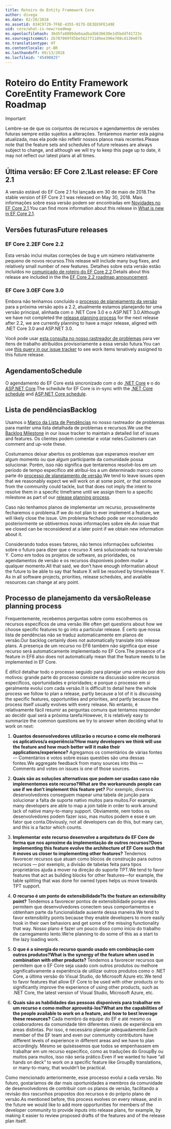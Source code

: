 ```yaml
---
title: Roteiro do Entity Framework Core
author: divega
ms.date: 02/20/2018
ms.assetid: 834C9729-7F6E-4355-917D-DE3EE9FE149E
uid: core/what-is-new/roadmap
ms.openlocfilehash: 36d5fa8009de0aadba3b636630e1d5bddf41723c
ms.sourcegitcommit: 2b787009fd5be5627f1189ee396e708cd130e07b
ms.translationtype: HT
ms.contentlocale: pt-BR
ms.lasthandoff: 09/13/2018
ms.locfileid: "45490825"
---
```

# <a name="entity-framework-core-roadmap"></a><span data-ttu-id="e0fbc-102">Roteiro do Entity Framework Core</span><span class="sxs-lookup"><span data-stu-id="e0fbc-102">Entity Framework Core Roadmap</span></span>

> [!IMPORTANT]
> <span data-ttu-id="e0fbc-103">Lembre-se de que os conjuntos de recursos e agendamentos de versões futuras sempre estão sujeitos a alterações. Tentaremos manter esta página atualizada, mas ela pode não refletir nossos planos mais recentes.</span><span class="sxs-lookup"><span data-stu-id="e0fbc-103">Please note that the feature sets and schedules of future releases are always subject to change, and although we will try to keep this page up to date, it may not reflect our latest plans at all times.</span></span>

## <a name="last-release-ef-core-21"></a><span data-ttu-id="e0fbc-104">Última versão: EF Core 2.1</span><span class="sxs-lookup"><span data-stu-id="e0fbc-104">Last release: EF Core 2.1</span></span>

<span data-ttu-id="e0fbc-105">A versão estável do EF Core 2.1 foi lançada em 30 de maio de 2018.</span><span class="sxs-lookup"><span data-stu-id="e0fbc-105">The stable version of EF Core 2.1 was released on May 30, 2018.</span></span> <span data-ttu-id="e0fbc-106">Mais informações sobre essa versão podem ser encontradas em [Novidades no EF Core 2.1](xref:core/what-is-new/ef-core-2.1).</span><span class="sxs-lookup"><span data-stu-id="e0fbc-106">You can find more information about this release in [What is new in EF Core 2.1](xref:core/what-is-new/ef-core-2.1).</span></span>

## <a name="future-releases"></a><span data-ttu-id="e0fbc-107">Versões futuras</span><span class="sxs-lookup"><span data-stu-id="e0fbc-107">Future releases</span></span>

### <a name="ef-core-22"></a><span data-ttu-id="e0fbc-108">EF Core 2.2</span><span class="sxs-lookup"><span data-stu-id="e0fbc-108">EF Core 2.2</span></span>

<span data-ttu-id="e0fbc-109">Esta versão inclui muitas correções de bug e um número relativamente pequeno de novos recursos.</span><span class="sxs-lookup"><span data-stu-id="e0fbc-109">This release will include many bug fixes, and relatively small number of new features.</span></span> <span data-ttu-id="e0fbc-110">Detalhes sobre esta versão estão incluídos no [comunicado de roteiro do EF Core 2.2](https://github.com/aspnet/Announcements/issues/308).</span><span class="sxs-lookup"><span data-stu-id="e0fbc-110">Details about this release are included in the the [EF Core 2.2 roadmap announcement](https://github.com/aspnet/Announcements/issues/308).</span></span> 

### <a name="ef-core-30"></a><span data-ttu-id="e0fbc-111">EF Core 3.0</span><span class="sxs-lookup"><span data-stu-id="e0fbc-111">EF Core 3.0</span></span>

<span data-ttu-id="e0fbc-112">Embora não tenhamos concluído o [processo de planejamento da versão](#release-planning-process) para a próxima versão após a 2.2, atualmente estamos planejando ter uma versão principal, alinhada com o .NET Core 3.0 e o ASP.NET 3.0.</span><span class="sxs-lookup"><span data-stu-id="e0fbc-112">Although we have not completed the [release planning process](#release-planning-process) for the next release after 2.2, we are currently planning to have a major release, aligned with .NET Core 3.0 and ASP.NET 3.0.</span></span> 

<span data-ttu-id="e0fbc-113">Você pode usar [esta consulta no nosso rastreador de problemas](https://github.com/aspnet/EntityFrameworkCore/issues?q=is%3Aopen+is%3Aissue+milestone%3A3.0.0+sort%3Areactions-%2B1-desc) para ver itens de trabalho atribuídos provisoriamente a essa versão futura.</span><span class="sxs-lookup"><span data-stu-id="e0fbc-113">You can use [this query in our issue tracker](https://github.com/aspnet/EntityFrameworkCore/issues?q=is%3Aopen+is%3Aissue+milestone%3A3.0.0+sort%3Areactions-%2B1-desc) to see work items tenatively assigned to this future release.</span></span>

## <a name="schedule"></a><span data-ttu-id="e0fbc-114">Agendamento</span><span class="sxs-lookup"><span data-stu-id="e0fbc-114">Schedule</span></span>

<span data-ttu-id="e0fbc-115">O agendamento do EF Core está sincronizado com o do [.NET Core](https://github.com/dotnet/core/blob/master/roadmap.md) e o do [ASP.NET Core](https://github.com/aspnet/Home/wiki/Roadmap).</span><span class="sxs-lookup"><span data-stu-id="e0fbc-115">The schedule for EF Core is in-sync with the [.NET Core schedule](https://github.com/dotnet/core/blob/master/roadmap.md) and [ASP.NET Core schedule](https://github.com/aspnet/Home/wiki/Roadmap).</span></span>

## <a name="backlog"></a><span data-ttu-id="e0fbc-116">Lista de pendências</span><span class="sxs-lookup"><span data-stu-id="e0fbc-116">Backlog</span></span>

<span data-ttu-id="e0fbc-117">Usamos o [Marco da Lista de Pendências](https://github.com/aspnet/EntityFrameworkCore/issues?q=is%3Aopen+is%3Aissue+milestone%3ABacklog+sort%3Areactions-%2B1-desc) no nosso rastreador de problemas para manter uma lista detalhada de problemas e recursos.</span><span class="sxs-lookup"><span data-stu-id="e0fbc-117">We use the [Backlog Milestone](https://github.com/aspnet/EntityFrameworkCore/issues?q=is%3Aopen+is%3Aissue+milestone%3ABacklog+sort%3Areactions-%2B1-desc) in our issue tracker to maintain a detailed list of issues and features.</span></span> <span data-ttu-id="e0fbc-118">Os clientes podem comentar e votar neles.</span><span class="sxs-lookup"><span data-stu-id="e0fbc-118">Customers can comment and up-vote these.</span></span>

<span data-ttu-id="e0fbc-119">Costumamos deixar abertos os problemas que esperamos resolver em algum momento ou que algum participante da comunidade possa solucionar. Porém, isso não significa que tentaremos resolvê-los em um período de tempo específico até atribuí-los a um determinado marco como parte do [processo de planejamento de versão](#release-planning-process).</span><span class="sxs-lookup"><span data-stu-id="e0fbc-119">We tend to leave issues open that we reasonably expect we will work on at some point, or that someone from the community could tackle, but that does not imply the intent to resolve them in a specific timeframe until we assign them to a specific milestone as part of our [release planning process](#release-planning-process).</span></span>

<span data-ttu-id="e0fbc-120">Caso não tenhamos planos de implementar um recurso, provavelmente fecharemos o problema.</span><span class="sxs-lookup"><span data-stu-id="e0fbc-120">If we do not plan to ever implement a feature, we will likely close the issue.</span></span> <span data-ttu-id="e0fbc-121">Um problema fechado pode ser reconsiderado posteriormente se obtivermos novas informações sobre ele.</span><span class="sxs-lookup"><span data-stu-id="e0fbc-121">An issue that we closed can be reconsidered at a later point if we obtain new information about it.</span></span>

<span data-ttu-id="e0fbc-122">Considerando todos esses fatores, não temos informações suficientes sobre o futuro para dizer que o recurso X será solucionado na hora/versão Y. Como em todos os projetos de software, as prioridades, os agendamentos de versão e os recursos disponíveis podem mudar a qualquer momento.</span><span class="sxs-lookup"><span data-stu-id="e0fbc-122">All that said, we don’t have enough information about the future to be able to say that feature X will be resolved by time/release Y. As in all software projects, priorities, release schedules, and available resources can change at any point.</span></span>

## <a name="release-planning-process"></a><span data-ttu-id="e0fbc-123">Processo de planejamento da versão</span><span class="sxs-lookup"><span data-stu-id="e0fbc-123">Release planning process</span></span>

<span data-ttu-id="e0fbc-124">Frequentemente, recebemos perguntas sobre como escolhemos os recursos específicos de uma versão.</span><span class="sxs-lookup"><span data-stu-id="e0fbc-124">We often get questions about how we choose specific features to go into a particular release.</span></span> <span data-ttu-id="e0fbc-125">É certo que nossa lista de pendências não se traduz automaticamente em planos de versão.</span><span class="sxs-lookup"><span data-stu-id="e0fbc-125">Our backlog certainly does not automatically translate into release plans.</span></span> <span data-ttu-id="e0fbc-126">A presença de um recurso no EF6 também não significa que esse recurso será automaticamente implementado no EF Core.</span><span class="sxs-lookup"><span data-stu-id="e0fbc-126">The presence of a feature in EF6 also does not automatically mean that the feature needs to be implemented in EF Core.</span></span>

<span data-ttu-id="e0fbc-127">É difícil detalhar todo o processo seguido para planejar uma versão por dois motivos: grande parte do processo consiste na discussão sobre recursos específicos, oportunidades e prioridades; e porque o processo em si geralmente evolui com cada versão.</span><span class="sxs-lookup"><span data-stu-id="e0fbc-127">It is difficult to detail here the whole process we follow to plan a release, partly because a lot of it is discussing the specific features, opportunities and priorities, and partly because the process itself usually evolves with every release.</span></span> <span data-ttu-id="e0fbc-128">No entanto, é relativamente fácil resumir as perguntas comuns que tentamos responder ao decidir qual será a próxima tarefa:</span><span class="sxs-lookup"><span data-stu-id="e0fbc-128">However, it is relatively easy to summarize the common questions we try to answer when deciding what to work on next:</span></span>

1. <span data-ttu-id="e0fbc-129">**Quantos desenvolvedores utilizarão o recurso e como ele melhorará os aplicativos/a experiência?**</span><span class="sxs-lookup"><span data-stu-id="e0fbc-129">**How many developers we think will use the feature and how much better will it make their applications/experience?**</span></span> <span data-ttu-id="e0fbc-130">Agregamos os comentários de várias fontes — Comentários e votos sobre essas questões são uma dessas fontes.</span><span class="sxs-lookup"><span data-stu-id="e0fbc-130">We aggregate feedback from many sources into this — Comments and votes on issues is one of those sources.</span></span>

2. <span data-ttu-id="e0fbc-131">**Quais são as soluções alternativas que podem ser usadas caso não implementemos este recurso?**</span><span class="sxs-lookup"><span data-stu-id="e0fbc-131">**What are the workarounds people can use if we don’t implement this feature yet?**</span></span> <span data-ttu-id="e0fbc-132">Por exemplo, diversos desenvolvedores conseguem mapear uma tabela de junção para solucionar a falta de suporte nativo muitos para muitos.</span><span class="sxs-lookup"><span data-stu-id="e0fbc-132">For example, many developers are able to map a join table in order to work around lack of native many-to-many support.</span></span> <span data-ttu-id="e0fbc-133">Obviamente, nem todos os desenvolvedores podem fazer isso, mas muitos podem e esse é um fator que conta.</span><span class="sxs-lookup"><span data-stu-id="e0fbc-133">Obviously, not all developers can do this, but many can, and this is a factor which counts.</span></span>

3. <span data-ttu-id="e0fbc-134">**Implementar este recurso desenvolve a arquitetura do EF Core de forma que nos aproxime da implementação de outros recursos?**</span><span class="sxs-lookup"><span data-stu-id="e0fbc-134">**Does implementing this feature evolve the architecture of EF Core such that it moves us closer to implementing other features?**</span></span> <span data-ttu-id="e0fbc-135">Tendemos favorecer recursos que atuam como blocos de construção para outros recursos — por exemplo, a divisão de tabelas feita para tipos proprietários ajuda a mover na direção do suporte TPT.</span><span class="sxs-lookup"><span data-stu-id="e0fbc-135">We tend to favor features that act as building blocks for other features—for example, the table splitting that was done for owned types helps us move towards TPT support.</span></span>

4. <span data-ttu-id="e0fbc-136">**O recurso é um ponto de extensibilidade?**</span><span class="sxs-lookup"><span data-stu-id="e0fbc-136">**Is the feature an extensibility point?**</span></span> <span data-ttu-id="e0fbc-137">Tendemos a favorecer pontos de extensibilidade porque eles permitem que desenvolvedores conectem seus comportamentos e obtenham parte da funcionalidade ausente dessa maneira.</span><span class="sxs-lookup"><span data-stu-id="e0fbc-137">We tend to favor extensibility points because they enable developers to more easily hook in their own behaviors and get some of the missing functionality that way.</span></span> <span data-ttu-id="e0fbc-138">Nosso plano é fazer um pouco disso como início do trabalho de carregamento lento.</span><span class="sxs-lookup"><span data-stu-id="e0fbc-138">We’re planning to do some of this as a start to the lazy loading work.</span></span>

5. <span data-ttu-id="e0fbc-139">**O que é a sinergia do recurso quando usado em combinação com outros produtos?**</span><span class="sxs-lookup"><span data-stu-id="e0fbc-139">**What is the synergy of the feature when used in combination with other products?**</span></span> <span data-ttu-id="e0fbc-140">Tendemos a favorecer recursos que permitem que o EF Core seja usado com outros produtos ou melhore significativamente a experiência de utilizar outros produtos como o .NET Core, a última versão do Visual Studio, do Microsoft Azure etc.</span><span class="sxs-lookup"><span data-stu-id="e0fbc-140">We tend to favor features that allow EF Core to be used with other products or to significantly improve the experience of using other products, such as .NET Core, the latest version of Visual Studio, Microsoft Azure, etc.</span></span>

6. <span data-ttu-id="e0fbc-141">**Quais são as habilidades das pessoas disponíveis para trabalhar em um recurso e como melhor aproveitá-los?**</span><span class="sxs-lookup"><span data-stu-id="e0fbc-141">**What are the capabilities of the people available to work on a feature, and how to best leverage these resources?**</span></span> <span data-ttu-id="e0fbc-142">Cada membro da equipe do EF e até mesmo os colaboradores da comunidade têm diferentes níveis de experiência em áreas distintas. Por isso, é necessário planejar adequadamente.</span><span class="sxs-lookup"><span data-stu-id="e0fbc-142">Each member of the EF team and even our community contributors have different levels of experience in different areas and we have to plan accordingly.</span></span> <span data-ttu-id="e0fbc-143">Mesmo se quiséssemos que todos se empenhassem em trabalhar em um recurso específico, como as traduções do GroupBy ou muitos para muitos, isso não seria prático.</span><span class="sxs-lookup"><span data-stu-id="e0fbc-143">Even if we wanted to have “all hands on deck” to work on a specific feature like GroupBy translations, or many-to-many, that wouldn’t be practical.</span></span>

<span data-ttu-id="e0fbc-144">Como mencionado anteriormente, esse processo evolui a cada versão. No futuro, gostaríamos de dar mais oportunidades a membros da comunidade de desenvolvedores de contribuir com os planos de versão, facilitando a revisão dos rascunhos propostos dos recursos e do próprio plano de versão.</span><span class="sxs-lookup"><span data-stu-id="e0fbc-144">As mentioned before, this process evolves on every release, and in the future we would like to add more opportunities for members of the developer community to provide inputs into release plans, for example, by making it easier to review proposed drafts of the features and of the release plan itself.</span></span>
